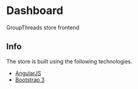 # Dashboard
GroupThreads store frontend

## Info
The store is built using the following technologies.
* [AngularJS](https://angularjs.org/)
* [Bootstrap 3](http://getbootstrap.com/)
